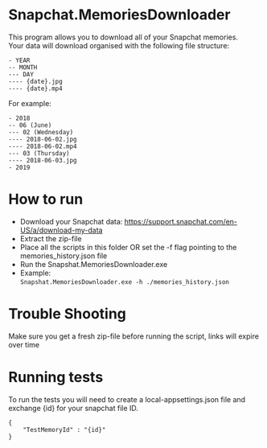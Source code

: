 # Snapchat.MemoriesDownloader
This program allows you to download all of your Snapchat memories.  
Your data will download organised with the following file structure:  
```
- YEAR 
-- MONTH 
--- DAY 
---- {date}.jpg
---- {date}.mp4
```

For example:

```
- 2018 
-- 06 (June)
--- 02 (Wednesday)
---- 2018-06-02.jpg
---- 2018-06-02.mp4
--- 03 (Thursday)
---- 2018-06-03.jpg
- 2019
```
# How to run
- Download your Snapchat data: https://support.snapchat.com/en-US/a/download-my-data  
- Extract the zip-file  
- Place all the scripts in this folder OR set the -f flag pointing to the memories_history.json file  
- Run the Snapshat.MemoriesDownloader.exe   
- Example:  
```Snapshat.MemoriesDownloader.exe -h ./memories_history.json```

# Trouble Shooting
Make sure you get a fresh zip-file before running the script, links will expire over time

# Running tests
To run the tests you will need to create a local-appsettings.json file and exchange {id} for your snapchat file ID.
```
{
    "TestMemoryId" : "{id}"
}
```
